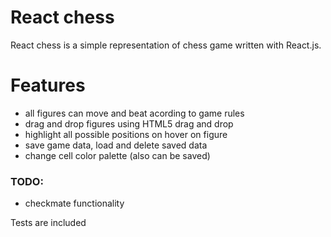 # React chess

React chess is a simple representation of chess game written with React.js.

# Features

  - all figures can move and beat acording to game rules
  - drag and drop figures using HTML5 drag and drop
  - highlight all possible positions on hover on figure
  - save game data, load and delete saved data
  - change cell color palette (also can be saved)


### TODO:
  - checkmate functionality

Tests are included